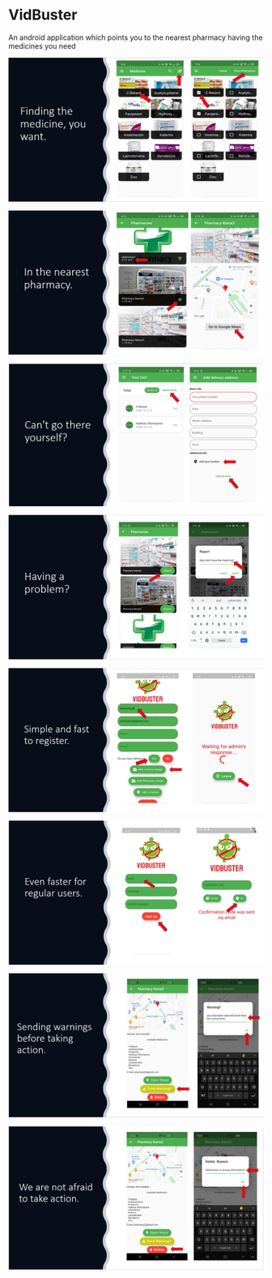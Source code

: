 # VidBuster
An android application which points you to the nearest pharmacy having the medicines you need 

![](screenshots/find.png)

![](screenshots/near.png)

![](screenshots/deliver.png)

![](screenshots/report.png)

![](screenshots/register.png)

![](screenshots/user.png)

![](screenshots/warning.png)

![](screenshots/delete.png)
